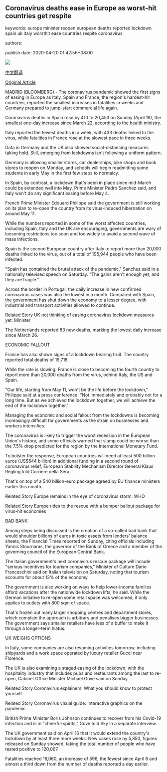 ## Coronavirus deaths ease in Europe as worst-hit countries get respite

keywords: europe minister reopen european deaths reported lockdown spain uk italy worsthit ease countries respite coronavirus

authors: 

publish date: 2020-04-20 01:42:56+08:00

![](https://www.straitstimes.com/sites/default/files/styles/x_large/public/articles/2020/04/20/file7a7tfb8a64j1dbr2d1cn.jpg?itok=q_8z4OV1)

[中文翻译](Coronavirus%20deaths%20ease%20in%20Europe%20as%20worst-hit%20countries%20get%20respite_zh.md)

[Original Article](https://www.straitstimes.com/world/europe/coronavirus-deaths-ease-in-europe-as-worst-hit-countries-get-respite)

MADRID (BLOOMBERG) - The coronavirus pandemic showed the first signs of easing in Europe as Italy, Spain and France, the region's hardest-hit countries, reported the smallest increases in fatalities in weeks and Germany prepared to jump-start commercial life again.

Coronavirus deaths in Spain rose by 410 to 20,453 on Sunday (April 19), the smallest one-day increase since March 22, according to the health ministry.

Italy reported the fewest deaths in a week, with 433 deaths linked to the virus, while fatalities in France rose at the slowest pace in three weeks.

Data in Germany and the UK also showed social-distancing measures taking hold. Still, emerging from lockdowns isn't following a uniform pattern.

Germany is allowing smaller stores, car dealerships, bike shops and book stores to reopen on Monday, and schools will begin readmitting some students in early May in the first few steps to normalcy.

In Spain, by contrast, a lockdown that's been in place since mid-March could be extended well into May, Prime Minister Pedro Sanchez said, and Italy won't do any significant easing before May 4.

French Prime Minister Edouard Philippe said the government is still working on its plan to re-open the country from its virus-induced hibernation on around May 11.

While the numbers reported in some of the worst affected countries, including Spain, Italy and the UK are encouraging, governments are wary of loosening restrictions too soon and too widely to avoid a second wave of mass infections.

Spain is the second European country after Italy to report more than 20,000 deaths linked to the virus, out of a total of 195,944 people who have been infected.

"Spain has contained the brutal attack of the pandemic," Sanchez said in a nationally televised speech on Saturday. "The gains aren't enough yet, and they are fragile."

Across the border in Portugal, the daily increase in new confirmed coronavirus cases was also the lowest in a month. Compared with Spain, the government has shut down the economy to a lesser degree, with industrial and transport activities allowed to continue.

Related Story UK not thinking of easing coronavirus lockdown measures yet: Minister

The Netherlands reported 83 new deaths, marking the lowest daily increase since March 26.

ECONOMIC FALLOUT

France has also shown signs of a lockdown bearing fruit. The country reported total deaths of 19,718.

While the rate is slowing, France is close to becoming the fourth country to report more than 20,000 deaths from the virus, behind Italy, the US and Spain.

"Our life, starting from May 11, won't be the life before the lockdown," Philippe said at a press conference. "Not immediately and probably not for a long time. But as we achieved the lockdown together, we will achieve the end of the lockdown together."

Managing the economic and social fallout from the lockdowns is becoming increasingly difficult for governments as the strain on businesses and workers intensifies.

The coronavirus is likely to trigger the worst recession in the European Union's history, and some officials warned that slump could be worse than the 7.5% drop predicted for the region by the International Monetary Fund.

To bolster the response, European countries will need at least 500 billion euros (US$544 billion) in additional funding in a second round of coronavirus relief, European Stability Mechanism Director General Klaus Regling told Corriere della Sera.

That's on top of a 540 billion-euro package agreed by EU finance ministers earlier this month.

Related Story Europe remains in the eye of coronavirus storm: WHO

Related Story Europe rides to the rescue with a bumper bailout package for virus-hit economies

BAD BANK

Among steps being discussed is the creation of a so-called bad bank that would shoulder billions of euros in toxic assets from lenders' balance sheets, the Financial Times reported on Sunday, citing officials including Yannis Stournaras, the governor of the Bank of Greece and a member of the governing council of the European Central Bank.

The Italian government's next coronavirus rescue package will include "serious incentives for tourism companies," Minister of Culture Dario Franceschini said on Italian television on Saturday, noting that tourism accounts for about 13% of the economy.

The government is also working on ways to help lower-income families afford vacations after the nationwide lockdown lifts, he said. While the German initiative to re-open some retail space was welcomed, it only applies to outlets with 800 sqm of space.

That's frozen out many larger shopping centres and department stores, which complain the approach is arbitrary and penalises bigger businesses. The government says smaller retailers have less of a buffer to make it through a longer-term hiatus.

UK WEIGHS OPTIONS

In Italy, some companies are also resuming activities tomorrow, including shipyards and a work space operated by luxury retailer Gucci near Florence.

The UK is also examining a staged easing of the lockdown, with the hospitality industry that includes pubs and restaurants among the last to re-open, Cabinet Office Minister Michael Gove said on Sunday.

Related Story Coronavirus explainers: What you should know to protect yourself

Related Story Coronavirus visual guide: Interactive graphics on the pandemic

British Prime Minister Boris Johnson continues to recover from his Covid-19 infection and is in "cheerful spirits," Gove told Sky in a separate interview.

The UK government said on April 16 that it would extend the country's lockdown by at least three more weeks. New cases rose by 5,850, figures released on Sunday showed, taking the total number of people who have tested positive to 120,067.

Fatalities reached 16,060, an increase of 596, the fewest since April 6 and almost a third down from the number of deaths reported a day earlier.